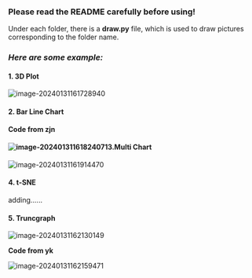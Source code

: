 ### Please read the README carefully before using!

Under each folder, there is a **draw.py** file, which is used to draw pictures corresponding to the folder name.



### *Here are some example:*

#### **1.** 3D Plot

![image-20240131161728940](C:\Users\peggy\AppData\Roaming\Typora\typora-user-images\image-20240131161728940.png)

#### 2. Bar Line Chart

**Code from zjn**

#### ![image-20240131161824071](C:\Users\peggy\AppData\Roaming\Typora\typora-user-images\image-20240131161824071.png)3.Multi Chart

![image-20240131161914470](C:\Users\peggy\AppData\Roaming\Typora\typora-user-images\image-20240131161914470.png)



#### 4. t-SNE

adding......



#### 5. Truncgraph

![image-20240131162130149](C:\Users\peggy\AppData\Roaming\Typora\typora-user-images\image-20240131162130149.png)

**Code from yk**

![image-20240131162159471](C:\Users\peggy\AppData\Roaming\Typora\typora-user-images\image-20240131162159471.png)

